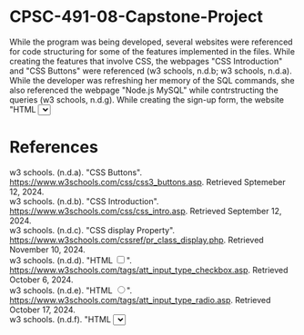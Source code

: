 # CPSC-491-08-Capstone-Project

While the program was being developed, several websites were referenced for code structuring for some of the features implemented in the files. 
While creating the features that involve CSS, the webpages "CSS Introduction" and "CSS Buttons" were referenced (w3 schools, n.d.b; w3 schools, n.d.a).
While the developer was refreshing her memory of the SQL commands, she also referenced the webpage "Node.js MySQL" while contrstructing the queries (w3 schools, n.d.g).
While creating the sign-up form, the website "HTML <select> Tag" was referenced to properly format the drop-down menu (w3 schools, n.d.f).
In creating the checkboxes, the webpage "HTMP <input type="checkbox"> was referenced (w3 schools, n.d.d).
In creating the radio buttons for the law enforcement employee questionnaire, the developer referenced the webpage "HTML <input type="radio">" (w3 schools, n.d.e).
In creating the columns for the issues page, the webpage "CSS display Property" was referenced (w3 schools, n.d.c).

# References
w3 schools. (n.d.a). "CSS Buttons". https://www.w3schools.com/css/css3_buttons.asp. Retrieved Sptemeber 12, 2024. <br/>
w3 schools. (n.d.b). "CSS Introduction". https://www.w3schools.com/css/css_intro.asp. Retrieved September 12, 2024. <br/>
w3 schools. (n.d.c). "CSS display Property". https://www.w3schools.com/cssref/pr_class_display.php. Retrieved November 10, 2024. <br/>
w3 schools. (n.d.d). "HTML <input type="checkbox">". https://www.w3schools.com/tags/att_input_type_checkbox.asp. Retrieved October 6, 2024. <br/>
w3 schools. (n.d.e). "HTML <input type="radio">". https://www.w3schools.com/tags/att_input_type_radio.asp. Retrieved October 17, 2024. <br/>
w3 schools. (n.d.f). "HTML <select> Tag". https://www.w3schools.com/tags/tag_select.asp. Retrieved September 14, 2024. <br/>
w3 schools. (n.d.g). "Node.js MySQL". https://www.w3schools.com/nodejs/nodejs_mysql.asp. Retrieved September 16, 2024. <br/>
 